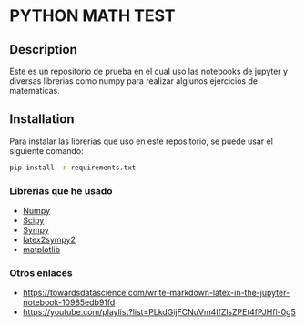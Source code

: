 # PYTHON MATH TEST

## Description

Este es un repositorio de prueba en el cual uso las notebooks de jupyter y diversas librerias como numpy para realizar algiunos ejercicios de matematicas.

## Installation

Para instalar las librerias que uso en este repositorio, se puede usar el siguiente comando:

```bash
pip install -r requirements.txt
```

### Librerias que he usado

* [Numpy](https://numpy.org/doc/stable/index.html)
* [Scipy](https://docs.scipy.org/doc/scipy/index.html)
* [Sympy](https://docs.sympy.org/latest/index.html)
* [latex2sympy2](https://pypi.org/project/latex2sympy2/)
* [matplotlib](https://matplotlib.org/stable/users/getting_started/)

### Otros enlaces

* <https://towardsdatascience.com/write-markdown-latex-in-the-jupyter-notebook-10985edb91fd>
* <https://youtube.com/playlist?list=PLkdGijFCNuVm4IfZlsZPEt4fPJHfl-0g5>
